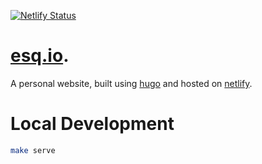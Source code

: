 [![Netlify Status](https://api.netlify.com/api/v1/badges/1af1324c-f2fb-45b2-8fac-58c30ebea390/deploy-status)](https://app.netlify.com/sites/stoic-johnson-fccac0/deploys)

# [esq.io](esq.io).

A personal website, built using [hugo](https://gohugo.io/) and hosted on [netlify](https://netlify.com).

# Local Development

```bash
make serve
```